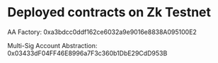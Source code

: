 # Deployed contracts on Zk Testnet

AA Factory: 0xa3bdcc0ddf162ce6032a9e9016e8838A095100E2

Multi-Sig Account Abstraction: 0x03433dF04FF46E8996a7F3c360b1DbE29CdD953B